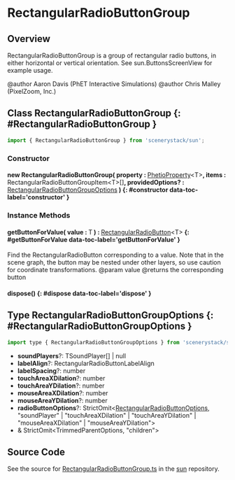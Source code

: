 # RectangularRadioButtonGroup

## Overview

RectangularRadioButtonGroup is a group of rectangular radio buttons, in either horizontal or vertical orientation.
See sun.ButtonsScreenView for example usage.

@author Aaron Davis (PhET Interactive Simulations)
@author Chris Malley (PixelZoom, Inc.)

## Class RectangularRadioButtonGroup {: #RectangularRadioButtonGroup }


```js
import { RectangularRadioButtonGroup } from 'scenerystack/sun';
```
### Constructor

#### new RectangularRadioButtonGroup( property : <span style="font-weight: 400;">[PhetioProperty](../axon/PhetioProperty.md)&lt;T&gt;</span>, items : <span style="font-weight: 400;">RectangularRadioButtonGroupItem&lt;T&gt;[]</span>, providedOptions? : <span style="font-weight: 400;">[RectangularRadioButtonGroupOptions](../sun/RectangularRadioButtonGroup.md#RectangularRadioButtonGroupOptions)</span> ) {: #constructor data-toc-label='constructor' }

### Instance Methods

#### getButtonForValue( value : <span style="font-weight: 400;">T</span> ) : <span style="font-weight: 400;">[RectangularRadioButton](../sun/RectangularRadioButton.md)&lt;T&gt;</span> {: #getButtonForValue data-toc-label='getButtonForValue' }

Find the RectangularRadioButton corresponding to a value. Note that in the scene graph, the button may be nested
under other layers, so use caution for coordinate transformations.
@param value
@returns the corresponding button

#### dispose() {: #dispose data-toc-label='dispose' }



## Type RectangularRadioButtonGroupOptions {: #RectangularRadioButtonGroupOptions }


```js
import type { RectangularRadioButtonGroupOptions } from 'scenerystack/sun';
```


- **soundPlayers**?: TSoundPlayer[] | <span style="color: hsla(calc(var(--md-hue) + 180deg),80%,40%,1);">null</span>
- **labelAlign**?: RectangularRadioButtonLabelAlign
- **labelSpacing**?: <span style="color: hsla(calc(var(--md-hue) + 180deg),80%,40%,1);">number</span>
- **touchAreaXDilation**?: <span style="color: hsla(calc(var(--md-hue) + 180deg),80%,40%,1);">number</span>
- **touchAreaYDilation**?: <span style="color: hsla(calc(var(--md-hue) + 180deg),80%,40%,1);">number</span>
- **mouseAreaXDilation**?: <span style="color: hsla(calc(var(--md-hue) + 180deg),80%,40%,1);">number</span>
- **mouseAreaYDilation**?: <span style="color: hsla(calc(var(--md-hue) + 180deg),80%,40%,1);">number</span>
- **radioButtonOptions**?: StrictOmit&lt;[RectangularRadioButtonOptions](../sun/RectangularRadioButton.md#RectangularRadioButtonOptions), "soundPlayer" | "touchAreaXDilation" | "touchAreaYDilation" | "mouseAreaXDilation" | "mouseAreaYDilation"&gt;
- &amp; StrictOmit&lt;TrimmedParentOptions, "children"&gt;




## Source Code

See the source for [RectangularRadioButtonGroup.ts](https://github.com/phetsims/sun/blob/main/js/buttons/RectangularRadioButtonGroup.ts) in the [sun](https://github.com/phetsims/sun) repository.
